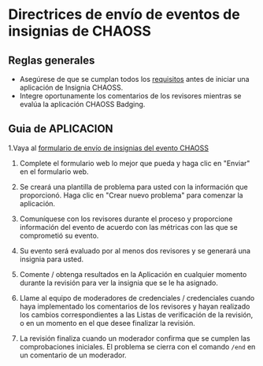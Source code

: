 # Directrices de envío de eventos de insignias de CHAOSS

## Reglas generales

- Asegúrese de que se cumplan todos los [requisitos](./requirements.md) antes de iniciar una aplicación de Insignia CHAOSS.
- Integre oportunamente los comentarios de los revisores mientras se evalúa la aplicación CHAOSS Badging.

## Guia de APLICACION

1.Vaya al [formulario de envío de insignias del evento CHAOSS](https://chaoss.community/diversity-and-inclusion-badging/)

1. Complete el formulario web lo mejor que pueda y haga clic en "Enviar" en el formulario web.

2. Se creará una plantilla de problema para usted con la información que proporcionó. Haga clic en "Crear nuevo problema" para comenzar la aplicación.

3. Comuníquese con los revisores durante el proceso y proporcione información del evento de acuerdo con las métricas con las que se comprometió su evento.

4. Su evento será evaluado por al menos dos revisores y se generará una insignia para usted.

5. Comente / obtenga resultados en la Aplicación en cualquier momento durante la revisión para ver la insignia que se le ha asignado.

6. Llame al equipo de moderadores de credenciales / credenciales cuando haya implementado los comentarios de los revisores y hayan realizado los cambios correspondientes a las Listas de verificación de la revisión, o en un momento en el que desee finalizar la revisión.

7. La revisión finaliza cuando un moderador confirma que se cumplen las comprobaciones iniciales. El problema se cierra con el comando `/end` en un comentario de un moderador.
